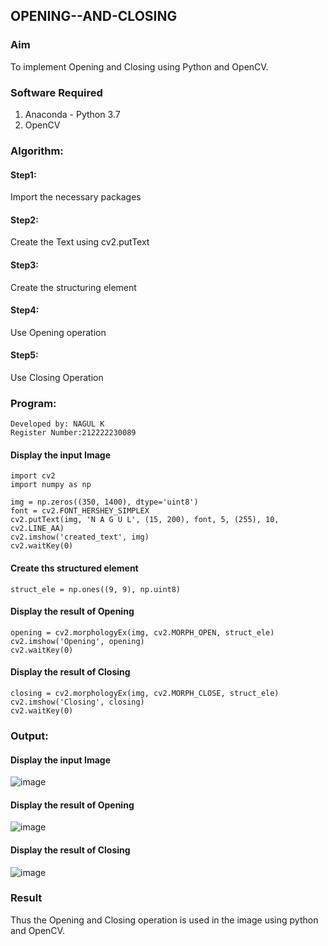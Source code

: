 ## OPENING--AND-CLOSING
### Aim
To implement Opening and Closing using Python and OpenCV.

### Software Required
1. Anaconda - Python 3.7
2. OpenCV
### Algorithm:
#### Step1:
Import the necessary packages
#### Step2:
Create the Text using cv2.putText
#### Step3:
Create the structuring element
#### Step4:
Use Opening operation
#### Step5:
Use Closing Operation

### Program:
```
Developed by: NAGUL K
Register Number:212222230089
```
#### Display the input Image
```
import cv2
import numpy as np

img = np.zeros((350, 1400), dtype='uint8')
font = cv2.FONT_HERSHEY_SIMPLEX
cv2.putText(img, 'N A G U L', (15, 200), font, 5, (255), 10, cv2.LINE_AA)
cv2.imshow('created_text', img)
cv2.waitKey(0)
```
#### Create ths structured element
```
struct_ele = np.ones((9, 9), np.uint8)
```
#### Display the result of Opening
```
opening = cv2.morphologyEx(img, cv2.MORPH_OPEN, struct_ele)
cv2.imshow('Opening', opening)
cv2.waitKey(0)
```
#### Display the result of Closing
```
closing = cv2.morphologyEx(img, cv2.MORPH_CLOSE, struct_ele)
cv2.imshow('Closing', closing)
cv2.waitKey(0)
```
### Output:

#### Display the input Image
![image](https://github.com/Nagul71/OPENING--AND-CLOSING/assets/118661118/7be183e7-7dfc-4805-8c40-0489c728d61c)





#### Display the result of Opening

![image](https://github.com/Nagul71/OPENING--AND-CLOSING/assets/118661118/77cf79eb-fa17-4c99-9016-f2e860e587f8)


#### Display the result of Closing
![image](https://github.com/Nagul71/OPENING--AND-CLOSING/assets/118661118/2a72b0e4-4831-4210-b4fc-501d0684c047)





### Result
Thus the Opening and Closing operation is used in the image using python and OpenCV.
